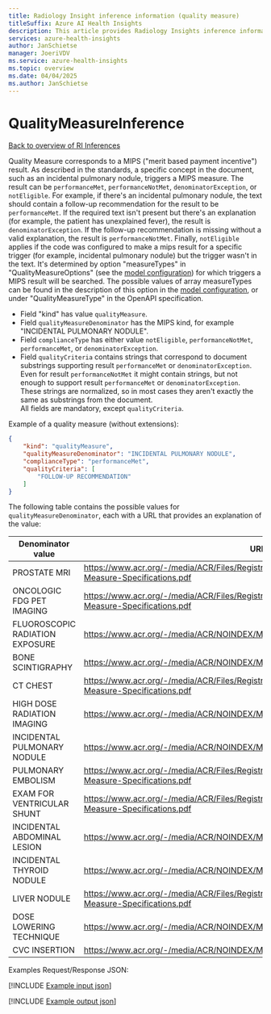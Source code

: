 ```yaml
---
title: Radiology Insight inference information (quality measure)
titleSuffix: Azure AI Health Insights
description: This article provides Radiology Insights inference information (quality measure).
services: azure-health-insights
author: JanSchietse
manager: JoeriVDV
ms.service: azure-health-insights
ms.topic: overview
ms.date: 04/04/2025
ms.author: JanSchietse
---
```


# QualityMeasureInference


[Back to overview of RI Inferences](inferences.md)


Quality Measure corresponds to a MIPS ("merit based payment incentive") result. 
As described in the standards, a specific concept in the document, such as an incidental pulmonary nodule, triggers a MIPS measure. 
The result can be `performanceMet`, `performanceNotMet`, `denominatorException`, or `notEligible`. 
For example, if there's an incidental pulmonary nodule, the text should contain a follow-up recommendation for the result to be `performanceMet`. 
If the required text isn't present but there's an explanation (for example, the patient has unexplained fever), the result is `denominatorException`. 
If the follow-up recommendation is missing without a valid explanation, the result is `performanceNotMet`. 
Finally, `notEligible` applies if the code was configured to make a mips result for a specific trigger (for example, incidental pulmonary nodule) but the trigger wasn't in the text. 
It's determined by option "measureTypes" in "QualityMeasureOptions" (see the [model configuration](model-configuration.md)) for which triggers a MIPS result will be searched. The possible values of array measureTypes can be found in the description of this option in the [model configuration](model-configuration.md), or under "QualityMeasureType" in the OpenAPI specification.
- Field "kind" has value `qualityMeasure`.  
- Field `qualityMeasureDenominator` has the MIPS kind, for example "INCIDENTAL PULMONARY NODULE".  
- Field `complianceType` has either value `notEligible`, `performanceNotMet`, `performanceMet`, or `denominatorException`.
- Field `qualityCriteria` contains strings that correspond to document substrings supporting result `performanceMet` or `denominatorException`. Even for result `performanceNotMet` it might contain strings, but not enough to support result `performanceMet` or `denominatorException`. These strings are normalized, so in most cases they aren't exactly the same as substrings from the document.  
All fields are mandatory, except `qualityCriteria`.  

Example of a quality measure (without extensions):

```json
{
	"kind": "qualityMeasure",
	"qualityMeasureDenominator": "INCIDENTAL PULMONARY NODULE",
	"complianceType": "performanceMet",
	"qualityCriteria": [
		"FOLLOW-UP RECOMMENDATION"
	]
}
```

The following table contains the possible values for `qualityMeasureDenominator`, each with a URL that provides an explanation of the value:

| Denominator value | URL |
|------------|--------------|
| PROSTATE MRI| https://www.acr.org/-/media/ACR/Files/Registries/QCDR/2023-QCDR-Simplified-Measure-Specifications.pdf |
| ONCOLOGIC FDG PET IMAGING| https://www.acr.org/-/media/ACR/Files/Registries/QCDR/2023-QCDR-Simplified-Measure-Specifications.pdf |
| FLUOROSCOPIC RADIATION EXPOSURE| https://www.acr.org/-/media/ACR/NOINDEX/Measures/2024_Measure_145_MIPSCQM.pdf |
| BONE SCINTIGRAPHY| https://www.acr.org/-/media/ACR/NOINDEX/Measures/2023_Measure_147_MIPSCQM.pdf |
| CT CHEST| https://www.acr.org/-/media/ACR/Files/Registries/QCDR/2023-QCDR-Simplified-Measure-Specifications.pdf |
| HIGH DOSE RADIATION IMAGING| https://www.acr.org/-/media/ACR/NOINDEX/Measures/2024_Measure_360_MIPSCQM.pdf |
| INCIDENTAL PULMONARY NODULE| https://www.acr.org/-/media/ACR/NOINDEX/Measures/2024_Measure_364_MIPSCQM.pdf |
| PULMONARY EMBOLISM| https://www.acr.org/-/media/ACR/Files/Registries/QCDR/2023-QCDR-Simplified-Measure-Specifications.pdf |
| EXAM FOR VENTRICULAR SHUNT| https://www.acr.org/-/media/ACR/Files/Registries/QCDR/2023-QCDR-Simplified-Measure-Specifications.pdf |
| INCIDENTAL ABDOMINAL LESION| https://www.acr.org/-/media/ACR/NOINDEX/Measures/2024_Measure_405_MIPSCQM.pdf |
| INCIDENTAL THYROID NODULE| https://www.acr.org/-/media/ACR/NOINDEX/Measures/2024_Measure_406_MIPSCQM.pdf |
| LIVER NODULE| https://www.acr.org/-/media/ACR/Files/Registries/QCDR/2023-QCDR-Simplified-Measure-Specifications.pdf |
| DOSE LOWERING TECHNIQUE| https://www.acr.org/-/media/ACR/NOINDEX/Measures/2024_Measure_436_MIPSCQM.pdf |
| CVC INSERTION| https://www.acr.org/-/media/ACR/NOINDEX/Measures/2022_Measure_076_MIPSCQM.pdf |

Examples Request/Response JSON:

[!INCLUDE [Example input json](../includes/example-inference-quality-measure-json-request.md)]

[!INCLUDE [Example output json](../includes/example-inference-quality-measure-json-response.md)]
